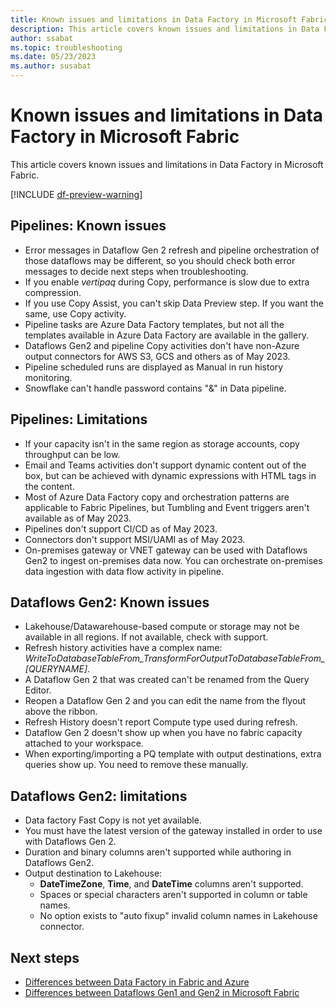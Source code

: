 ```yaml
---
title: Known issues and limitations in Data Factory in Microsoft Fabric.
description: This article covers known issues and limitations in Data Factory in Microsoft Fabric.
author: ssabat
ms.topic: troubleshooting
ms.date: 05/23/2023
ms.author: susabat
---
```


# Known issues and limitations in Data Factory in Microsoft Fabric

This article covers known issues and limitations in Data Factory in Microsoft Fabric.

[!INCLUDE [df-preview-warning](includes/data-factory-preview-warning.md)]

## Pipelines: Known issues

- Error messages in Dataflow Gen 2 refresh and pipeline orchestration of those dataflows may be different, so you should  check both error messages to decide next steps when troubleshooting.
- If you enable *vertipaq* during Copy, performance is slow due to extra compression.
- If you use Copy Assist, you can't skip Data Preview step. If you want the same, use Copy activity.
- Pipeline tasks are Azure Data Factory templates, but not all the templates available in Azure Data Factory are available in the gallery.
- Dataflows Gen2 and pipeline Copy activities don't have non-Azure output connectors for AWS S3, GCS and others as of May 2023.
- Pipeline scheduled runs are displayed as Manual in run history monitoring.
- Snowflake can't handle password contains \"&\" in Data pipeline.

## Pipelines: Limitations

- If your capacity isn't in the same region as storage accounts, copy throughput can be low.
- Email and Teams activities don't support dynamic content out of the box, but can be achieved with dynamic expressions with HTML tags in the content.
- Most of Azure Data Factory copy and orchestration patterns are applicable to Fabric Pipelines, but Tumbling and Event triggers aren't available as of May 2023.
- Pipelines don't support CI/CD as of May 2023.
- Connectors don't support MSI/UAMI as of May 2023.
- On-premises gateway or VNET gateway can be used with Dataflows Gen2 to ingest on-premises data now. You can orchestrate on-premises data ingestion with data flow activity in pipeline.

## Dataflows Gen2: Known issues

- Lakehouse/Datawarehouse-based compute or storage may not be available in all regions. If not available, check with  support.
- Refresh history activities have a complex name: _WriteToDatabaseTableFrom_TransformForOutputToDatabaseTableFrom\_\[QUERYNAME\]_.
- A Dataflow Gen 2 that was created can't be renamed from the Query Editor.
- Reopen a Dataflow Gen 2 and you can edit the name from the flyout above the ribbon.
- Refresh History doesn't report Compute type used during refresh.
- Dataflow Gen 2 doesn't show up when you have no fabric capacity attached to your workspace.
- When exporting/importing a PQ template with output destinations, extra queries show up. You need to remove these manually.

## Dataflows Gen2: limitations

- Data factory Fast Copy is not yet available.
- You must have the latest version of the gateway installed in order to use with Dataflows Gen 2.
- Duration and binary columns aren't supported while authoring in Dataflows Gen2.
- Output destination to Lakehouse:
  - **DateTimeZone**, **Time**, and **DateTime** columns aren't supported.
  - Spaces or special characters aren't supported in column or table names.
  - No option exists to "auto fixup" invalid column names in Lakehouse connector.
    
## Next steps

- [Differences between Data Factory in Fabric and Azure](compare-fabric-data-factory-and-azure-data-factory.md)
- [Differences between Dataflows Gen1 and Gen2 in Microsoft Fabric](dataflows-gen2-overview.md)
